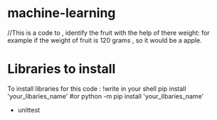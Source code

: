# machine-learning
//This is a code to , identify the fruit with the help of there weight:
   for example if the weight of fruit is 120 grams , so it would be a apple.
   
# Libraries to install
To install libraries for this code :
  !write in your shell
  pip install 'your_libaries_name'
  #or
  python -m pip install 'your_libaries_name'
  
  
  * unittest
  
